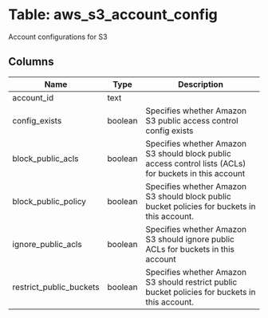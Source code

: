 
# Table: aws_s3_account_config
Account configurations for S3
## Columns
| Name        | Type           | Description  |
| ------------- | ------------- | -----  |
|account_id|text||
|config_exists|boolean|Specifies whether Amazon S3 public access control config exists|
|block_public_acls|boolean|Specifies whether Amazon S3 should block public access control lists (ACLs) for buckets in this account|
|block_public_policy|boolean|Specifies whether Amazon S3 should block public bucket policies for buckets in this account.|
|ignore_public_acls|boolean|Specifies whether Amazon S3 should ignore public ACLs for buckets in this account|
|restrict_public_buckets|boolean|Specifies whether Amazon S3 should restrict public bucket policies for buckets in this account.|
